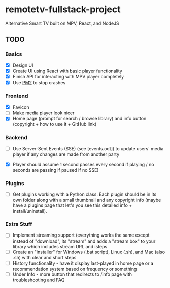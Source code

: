 # remotetv-fullstack-project
Alternative Smart TV built on MPV, React, and NodeJS

## TODO
### Basics
 - [X] Design UI
 - [X] Create UI using React with basic player functionality
 - [X] Finish API for interacting with MPV player completely
 - [X] Use [PM2](https://stackoverflow.com/questions/5999373/how-do-i-prevent-node-js-from-crashing-try-catch-doesnt-work) to stop crashes

### Frontend
 - [X] Favicon 
 - [ ] Make media player look nicer
 - [X] Home page (prompt for search / browse library) and info button (copyright + how to use it + GitHub link)

### Backend
  - [ ] Use Server-Sent Events (SSE) (see [events.odt]) to update users' media player if any changes are made from another party
  - [X] Player should assume 1 second passes every second if playing / no seconds are passing if paused if no SSE)
  

### Plugins
 - [ ] Get plugins working with a Python class. Each plugin should be in its own folder along with a small thumbnail and any copyright info (maybe have a plugins page that let's you see this detailed info + install/uninstall). 
 

### Extra Stuff
 - [ ] Implement streaming support (everything works the same except instead of "download", its "stream" and adds a "stream box" to your library which includes stream URL and isteps
- [ ] Create an "installer" for Windows (.bat script), Linux (.sh), and Mac (also .sh) with clear and short steps 
- [ ] History functionality - have it display last-played in home page or a recommendation system based on frequency or something
- [ ] Under Info - more button that redirects to /info page with troubleshooting and FAQ
